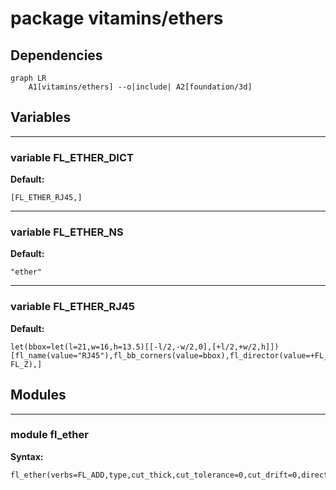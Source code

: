 # package vitamins/ethers

## Dependencies

```mermaid
graph LR
    A1[vitamins/ethers] --o|include| A2[foundation/3d]
```

## Variables

---

### variable FL_ETHER_DICT

__Default:__

    [FL_ETHER_RJ45,]

---

### variable FL_ETHER_NS

__Default:__

    "ether"

---

### variable FL_ETHER_RJ45

__Default:__

    let(bbox=let(l=21,w=16,h=13.5)[[-l/2,-w/2,0],[+l/2,+w/2,h]])[fl_name(value="RJ45"),fl_bb_corners(value=bbox),fl_director(value=+FL_X),fl_rotor(value=-FL_Z),]

## Modules


---

### module fl_ether

__Syntax:__

    fl_ether(verbs=FL_ADD,type,cut_thick,cut_tolerance=0,cut_drift=0,direction,octant)

